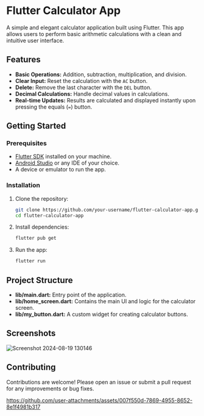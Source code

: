 # Flutter Calculator App
A simple and elegant calculator application built using Flutter. This app allows users to perform basic arithmetic calculations with a clean and intuitive user interface.





## Features
- **Basic Operations:** Addition, subtraction, multiplication, and division.
- **Clear Input:** Reset the calculation with the `AC` button.
- **Delete:** Remove the last character with the `DEL` button.
- **Decimal Calculations:** Handle decimal values in calculations.
- **Real-time Updates:** Results are calculated and displayed instantly upon pressing the equals (`=`) button.

## Getting Started

### Prerequisites
- [Flutter SDK](https://flutter.dev/docs/get-started/install) installed on your machine.
- [Android Studio](https://developer.android.com/studio) or any IDE of your choice.
- A device or emulator to run the app.

### Installation
1. Clone the repository:
   ```bash
   git clone https://github.com/your-username/flutter-calculator-app.git
   cd flutter-calculator-app
   ```
2. Install dependencies:
   ```bash
   flutter pub get
   ```
3. Run the app:
   ```bash
   flutter run
   ```

## Project Structure

- **lib/main.dart:** Entry point of the application.
- **lib/home_screen.dart:** Contains the main UI and logic for the calculator screen.
- **lib/my_button.dart:** A custom widget for creating calculator buttons.

## Screenshots

![Screenshot 2024-08-19 130146](https://github.com/user-attachments/assets/37f0748f-e999-445c-bb31-8dbd88b3c77a)


## Contributing

Contributions are welcome! Please open an issue or submit a pull request for any improvements or bug fixes.

https://github.com/user-attachments/assets/007f550d-7869-4955-8652-8e1f4981b317
